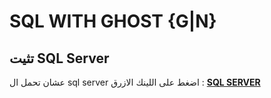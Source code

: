 # SQL WITH GHOST {G|N}
## تثيت SQL Server
عشان تحمل ال sql server اضغط على اللينك الازرق :
 [**SQL SERVER**](https://www.microsoft.com/en-us/sql-server/sql-server-downloads "Download Sql Server")
